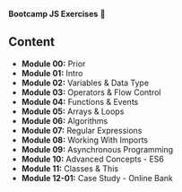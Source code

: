 **Bootcamp JS Exercises** 🍋

## Content

- **Module 00:** Prior
- **Module 01:** Intro
- **Module 02:** Variables & Data Type
- **Module 03:** Operators & Flow Control
- **Module 04:** Functions & Events
- **Module 05:** Arrays & Loops
- **Module 06:** Algorithms
- **Module 07:** Regular Expressions
- **Module 08:** Working With Imports
- **Module 09:** Asynchronous Programming
- **Module 10:** Advanced Concepts - ES6
- **Module 11:** Classes & This
- **Module 12-01:** Case Study - Online Bank


